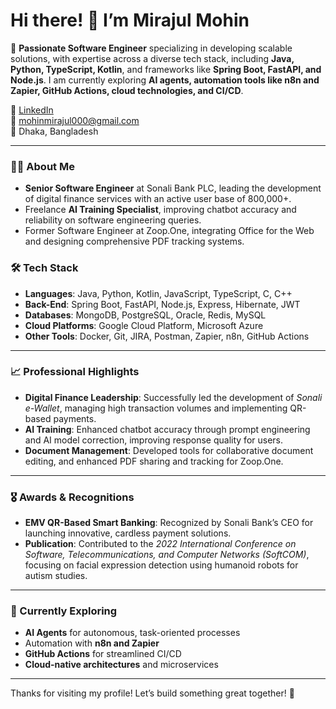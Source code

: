 # Hi there! 👋 I’m Mirajul Mohin

🌟 **Passionate Software Engineer** specializing in developing scalable solutions, with expertise across a diverse tech stack, including **Java, Python, TypeScript, Kotlin**, and frameworks like **Spring Boot, FastAPI, and Node.js**. I am currently exploring **AI agents, automation tools like n8n and Zapier, GitHub Actions, cloud technologies, and CI/CD**.

🔗 [LinkedIn](https://www.linkedin.com/in/mirajul-mohin-a25259172/)  
📧 mohinmirajul000@gmail.com  
📍 Dhaka, Bangladesh

---

### 👨‍💻 About Me

- **Senior Software Engineer** at Sonali Bank PLC, leading the development of digital finance services with an active user base of 800,000+.
- Freelance **AI Training Specialist**, improving chatbot accuracy and reliability on software engineering queries.
- Former Software Engineer at Zoop.One, integrating Office for the Web and designing comprehensive PDF tracking systems.

### 🛠️ Tech Stack

- **Languages**: Java, Python, Kotlin, JavaScript, TypeScript, C, C++
- **Back-End**: Spring Boot, FastAPI, Node.js, Express, Hibernate, JWT
- **Databases**: MongoDB, PostgreSQL, Oracle, Redis, MySQL
- **Cloud Platforms**: Google Cloud Platform, Microsoft Azure
- **Other Tools**: Docker, Git, JIRA, Postman, Zapier, n8n, GitHub Actions

---

### 📈 Professional Highlights

- **Digital Finance Leadership**: Successfully led the development of *Sonali e-Wallet*, managing high transaction volumes and implementing QR-based payments.
- **AI Training**: Enhanced chatbot accuracy through prompt engineering and AI model correction, improving response quality for users.
- **Document Management**: Developed tools for collaborative document editing, and enhanced PDF sharing and tracking for Zoop.One.

---

### 🎖️ Awards & Recognitions

- **EMV QR-Based Smart Banking**: Recognized by Sonali Bank’s CEO for launching innovative, cardless payment solutions.
- **Publication**: Contributed to the *2022 International Conference on Software, Telecommunications, and Computer Networks (SoftCOM)*, focusing on facial expression detection using humanoid robots for autism studies.

---

### 🌱 Currently Exploring

- **AI Agents** for autonomous, task-oriented processes
- Automation with **n8n and Zapier**
- **GitHub Actions** for streamlined CI/CD
- **Cloud-native architectures** and microservices

---

Thanks for visiting my profile! Let’s build something great together! 🚀
